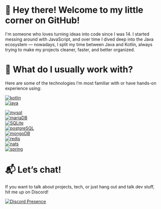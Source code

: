# 👋 Hey there! Welcome to my little corner on GitHub!

I'm someone who loves turning ideas into code since I was 14. I started messing around with JavaScript, and over time I dived deep into the Java ecosystem — nowadays, I split my time between Java and Kotlin, always trying to make my projects cleaner, faster, and better organized.

# 🧭 What do I usually work with?  
Here are some of the technologies I’m most familiar with or have hands-on experience using:

[![kotlin](https://img.shields.io/badge/Kotlin-★★☆-lightgrey?labelColor=B125EA&logo=Kotlin&style=for-the-badge&logoColor=pink)](https://kotlinlang.org/)  
[![java](https://img.shields.io/badge/Java-★★☆-lightgrey?labelColor=ffaa00&logo=Java&style=for-the-badge&logoColor=yellow)](https://www.java.com/en/)

[![mysql](https://img.shields.io/badge/MySQL-★★☆-lightgrey?labelColor=003545&logo=MySQL&style=for-the-badge&logoColor=white)](https://mariadb.org/)  
[![mariaDB](https://img.shields.io/badge/MariaDB-★★☆-lightgrey?labelColor=003545&logo=MariaDB&style=for-the-badge&logoColor=white)](https://mariadb.org/)  
[![SQLite](https://img.shields.io/badge/SQLite-★★☆-lightgrey?labelColor=003B57&logo=SQLite&style=for-the-badge&logoColor=white)](https://www.sqlite.org/)  
[![postgreSQL](https://img.shields.io/badge/PostgreSQL-★★☆-lightgrey?labelColor=4169E1&logo=PostgreSQL&style=for-the-badge&logoColor=white)](https://www.postgresql.org/)  
[![mongoDB](https://img.shields.io/badge/MongoDB-★☆☆-lightgrey?labelColor=47A248&logo=MongoDB&style=for-the-badge&logoColor=white)](https://www.mongodb.com/)  
[![redis](https://img.shields.io/badge/Redis-★★☆-lightgrey?labelColor=7A0C00&logo=Redis&style=for-the-badge&logoColor=red)](https://redis.com)  
[![nats](https://img.shields.io/badge/Nats-★★☆-lightgrey?labelColor=00425A&logo=Nats&style=for-the-badge&logoColor=white)](https://nats.io)  
[![spring](https://img.shields.io/badge/Spring-★★☆-lightgrey?labelColor=005300&logo=Spring&style=for-the-badge&logoColor=lightgreen)](https://spring.io)

# 📬 Let’s chat!  
If you want to talk about projects, tech, or just hang out and talk dev stuff, hit me up on Discord!

[![Discord Presence](https://lanyard.cnrad.dev/api/994391058911871016)](https://discord.com/users/994391058911871016)
